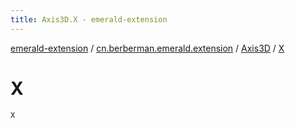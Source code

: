 ```yaml
---
title: Axis3D.X - emerald-extension
---
```


[emerald-extension](../../index.html) / [cn.berberman.emerald.extension](../index.html) / [Axis3D](index.html) / [X](.)

# X

`X`
